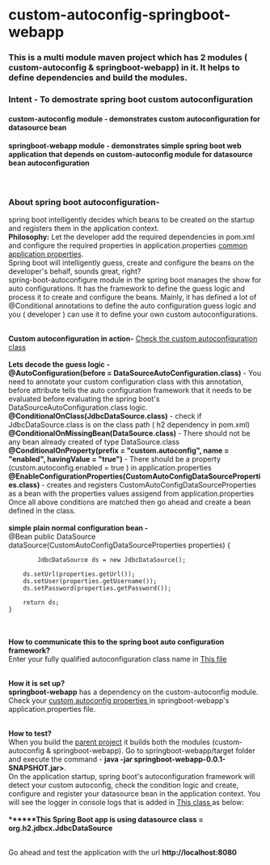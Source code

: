 # custom-autoconfig-springboot-webapp

<h3> This is a multi module maven project which has 2 modules ( custom-autoconfig & springboot-webapp) in it. It helps to define dependencies and build the modules. <h3/>
<h3> <b> Intent -</b> To demostrate spring boot custom autoconfiguration </h3>
<h4> <b> custom-autoconfig module -</b> demonstrates custom autoconfiguration for datasource bean </h4>
<h4> <b> springboot-webapp module -</b> demonstrates simple spring boot web application that depends on custom-autoconfig module for datasource bean autoconfiguration </h4> <br/>

<h3>About spring boot autoconfiguration-</h3> spring boot intelligently decides which beans to be created on the startup and registers them in the application context.<br/>
<b> Philosophy:</b> Let the developer add the required dependencies in pom.xml and configure the required properties in application.properties <a href="https://docs.spring.io/spring-boot/docs/current/reference/html/application-properties.html">common application properties</a>. <br/>
Spring boot will intelligently guess, create and configure the beans on the developer's behalf, sounds great, right? <br/>
spring-boot-autoconfigure module in the spring boot manages the show for auto configurations. It has the framework to define the guess logic and process it to create and configure the beans. Mainly, it has defined a lot of @Conditional annotations to define the auto configuration guess logic and you ( developer ) can use it to define your own custom autoconfigurations.<br/><br/>

<b>Custom autoconfiguration in action-</b> <a href="https://github.com/mane-ashok/custom-autoconfig-springboot-webapp/blob/main/custom-autoconfig/src/main/java/org/ashok/custom/autoconfig/CustomDatasourceAutoconfiguration.java">Check the custom autoconfiguration class</a> <br/><br/>
<b> Lets decode the guess logic -</b> <br/>
<b>@AutoConfiguration(before = DataSourceAutoConfiguration.class)</b> - You need to annotate your custom configuration class with this annotation, before attribute tells the auto configuration framework that it needs to be evaluated before evaluating the spring boot's DataSourceAutoConfiguration.class logic. <br/>
<b>@ConditionalOnClass(JdbcDataSource.class)</b> - check if JdbcDataSource.class is on the class path ( h2 dependency in pom.xml) <br/>
<b>@ConditionalOnMissingBean(DataSource.class) </b> - There should not be any bean already created of type DataSource.class <br/>
<b>@ConditionalOnProperty(prefix = "custom.autoconfig", name = "enabled", havingValue = "true") </b> - There should be a property (custom.autoconfig.enabled = true )  in application.properties <br/>
<b>@EnableConfigurationProperties(CustomAutoConfigDataSourceProperties.class) </b> - creates and registers CustomAutoConfigDataSourceProperties as a bean with the properties values assigend from application.properties <br/>
Once all above conditions are matched then go ahead and create a bean defined in the class. <br/><br/>
<b> simple plain normal configuration bean - </b><br/>
    @Bean
    public DataSource dataSource(CustomAutoConfigDataSourceProperties properties) {
        
		    JdbcDataSource ds = new JdbcDataSource();
        
        ds.setUrl(properties.getUrl());
        ds.setUser(properties.getUsername());
        ds.setPassword(properties.getPassword());
              
        return ds;
    }
<br/><br/>
<b> How to communicate this to the spring boot auto configuration framework?</b> <br/>
Enter your fully qualified autoconfiguration class name in <a href="https://github.com/mane-ashok/custom-autoconfig-springboot-webapp/blob/main/custom-autoconfig/src/main/resources/META-INF/spring/org.springframework.boot.autoconfigure.AutoConfiguration.imports">This file</a> <br/><br/>

<b>How it is set up?</b> <br/>
<b>springboot-webapp</b> has a dependency on the custom-autoconfig module. Check your <a href="https://github.com/mane-ashok/custom-autoconfig-springboot-webapp/blob/main/springboot-webapp/src/main/resources/application.properties">custom autoconfig properties </a> in springboot-webapp's application.properties file. <br/><br/>

<b> How to test? </b> <br/>
When you build the <a href="https://github.com/mane-ashok/custom-autoconfig-springboot-webapp">parent project</a> it builds both the modules (custom-autoconfig & springboot-webapp). Go to springboot-webapp/target folder and execute the command - <b>java -jar springboot-webapp-0.0.1-SNAPSHOT.jar></b>. <br/>
On the application startup, spring boot's autoconfiguration framework will detect your custom autoconfig, check the condition logic and create, configure and register your datasource bean in the application context. You will see the logger in console logs that is added in <a href="https://github.com/mane-ashok/custom-autoconfig-springboot-webapp/blob/main/springboot-webapp/src/main/java/org/ashok/springboot/SpringBootWebapp.java"> This class </a> as below:<br/><br/>
<b>******This Spring Boot app is using datasource class = org.h2.jdbcx.JdbcDataSource</b> <br/><br/>

Go ahead and test the application with the url <b> http://localhost:8080 </b>












